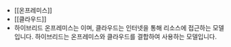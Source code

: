 - [[온프레미스]]
- [[클라우드]]
- 하이브리드
온프레미스는 이며, 클라우드는 인터넷을 통해 리소스에 접근하는 모델입니다. 하이브리드는 온프레미스와 클라우드를 결합하여 사용하는 모델입니다.